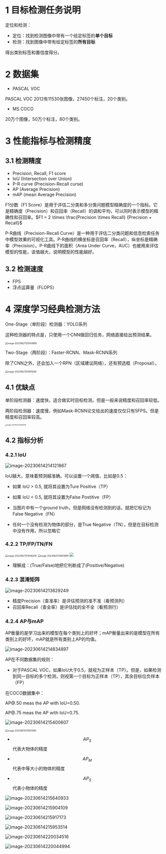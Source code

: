 # 1 目标检测任务说明

定位和检测：

- 定位：找到检测图像中带有一个给定标签的**单个目标**
- 检测：找到图像中带有给定标签的**所有目标**

得出类别标签和置信度得分。

# 2 数据集

- PASCAL VOC

PASCAL VOC 2012有11530张图像，27450个标注，20个类别。

- MS COCO

20万个图像，50万个标注，80个类别。

# 3 性能指标与检测精度

## 3.1 检测精度

- Precision, Recall, F1 score
- IoU (Intersection over Union)
- P-R curve (Precision-Recall curse)
- AP (Average Precision)
- mAP (mean Average Precision)

F1分数（F1 Score）是用于评估二分类和多分类问题模型精确度的一个指标。它是精确度（Precision）和召回率（Recall）的调和平均，可以同时表示模型的精确性和召回率。$F1 = 2 \times \frac{Precision \times Recall} {Precision + Recall}$

P-R曲线（Precision-Recall Curve）是一种用于评估二分类问题和信息检索任务中模型效果的可视化工具。P-R曲线的横坐标是召回率（Recall），纵坐标是精确率（Precision）。P-R曲线下的面积（Area Under Curve，AUC）也被用来评估模型的性能，该值越大，说明模型的性能越好。

## 3.2 检测速度

- FPS
- 浮点运算量（FLOPS）

# 4 深度学习经典检测方法

One-Stage（单阶段）检测器：YOLO系列

这种检测器的特点是，只使用一个CNN做回归任务，网络直接给出预测结果。

<img src="../.assets/image-20230621125544895.png" alt="image-20230621125544895" style="zoom:50%;" />



Two-Stage（两阶段）：Faster-RCNN、Mask-RCNN系列

除了CNN之外，还会加入一个RPN（区域建议网络），还有预选框（Proposal）。

<img src="../.assets/image-20230621125941008.png" alt="image-20230621125941008" style="zoom:50%;" />

## 4.1 优缺点

单阶段检测器：速度快，适合做实时目标检测。但是一般来说精度和召回率较低。

两阶段检测器：速度慢，例如Mask-RCNN论文给出的速度仅仅只有5FPS。但是精度和召回率较高。

<img src="../.assets/image-20230621130958048.png" alt="image-20230621130958048" style="zoom: 33%;" />

## 4.2 指标分析

### 4.2.1 IoU

![image-20230614214121867](../.assets/image-20230614214121867.png)

IoU越大，意味着预测越准确。可以设置一个阈值，比如是0.5：

- 如果 IoU > 0.5, 就将其设置为Ture Positive（TP） 
- 如果 IoU < 0.5, 就将其设置为False Postitive（FP）

- 当图片中有一个ground truth，但是网络没有检测到的话，就把它标记为False Negative（FN）

- 任何一个没有检测为物体的部分，是True Negative（TN），但是在目标检测中没有作用，所以忽略它

### 4.2.2 TP/FP/TN/FN

<img src="../.assets/image-20230621131048208.png" alt="image-20230621131048208" style="zoom: 50%;" />



<img src="../.assets/image-20230621131601689.png" alt="image-20230621131601689" style="zoom: 50%;" />

<img src="../.assets/Precisionrecall.svg" style="zoom: 80%;" />

- 理解成：(True/False)地把它判断成了(Positive/Negative)

### 4.2.3 混淆矩阵

![image-20230614213829249](../.assets/image-20230614213829249.png)

- 精度Precision（查准率）是评估预测的准不准（看预测列）
- 召回率Recall（查全率）是评估找的全不全（看预测行）

### 4.2.4 AP与mAP

AP衡量的是学习出来的模型在每个类别上的好坏；mAP衡量出来的是模型在所有类别上的好坏，mAP就是所有类别上AP的均值。

![image-20230614214834897](../.assets/image-20230614214834897.png)

AP在不同数据集的规则：

- 对于PASCAL VOC，如果IoU大于0.5，就视为正样本（TP）。但是，如果检测到同一目标的多个检测，则视第一个目标为正样本（TP），其余目标位负样本（FP）

在COCO数据集中：

AP@.50 meas the AP with IoU=0.50.

AP@.75 meas the AP with IoU=0.75.

![image-20230614215400607](../.assets/image-20230614215400607.png)

<img src="../.assets/image-20230614215501565.png" alt="image-20230614215501565" style="zoom:50%;" />

- $$AP_S$$代表大物体的精度 

- $$AP_M$$代表中等大小的物体的精度

- $$AP_{S}$$代表小物体的精度 

![image-20230614215640933](../.assets/image-20230614215640933.png)

![image-20230614215904109](../.assets/image-20230614215904109.png)

![image-20230614215917173](../.assets/image-20230614215917173.png)

![image-20230614215953514](../.assets/image-20230614215953514.png)

![image-20230614220034516](../.assets/image-20230614220034516.png)

![image-20230614220044994](../.assets/image-20230614220044994.png)
